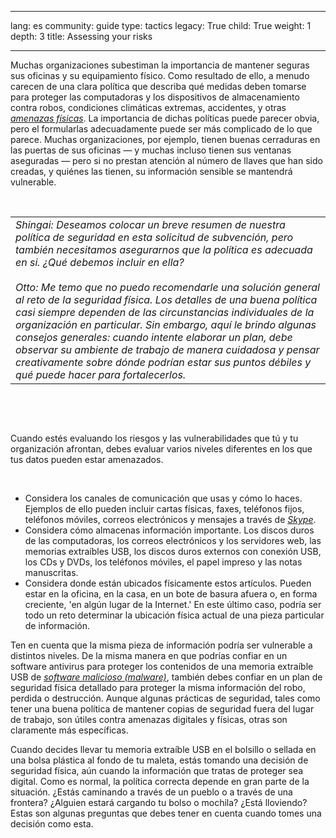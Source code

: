

---

lang: es
community: guide
type: tactics
legacy: True
child: True
weight: 1
depth: 3
title: Assessing your risks

---

<p>Muchas organizaciones subestiman la importancia de mantener seguras sus oficinas y su equipamiento físico. Como resultado de ello, a menudo carecen de una clara política que describa qué medidas deben tomarse para proteger las computadoras y los dispositivos de almacenamiento contra robos, condiciones climáticas extremas, accidentes, y otras <a href="/es/glossary#Amenaza_fisica" title="Amenaza física"><em>amenazas físicas</em></a>. La importancia de dichas políticas puede parecer obvia, pero el formularlas adecuadamente puede ser más complicado de lo que parece. Muchas organizaciones, por ejemplo, tienen buenas cerraduras en las puertas de sus oficinas — y muchas incluso tienen sus ventanas aseguradas — pero si no prestan atención al número de llaves que han sido creadas, y quiénes las tienen, su información sensible se mantendrá vulnerable.</p>

<p>&nbsp;</p>

<table border="0" cellpadding="5" cellspacing="0">
	<tbody>
		<tr>
			<td><em>Shingai: Deseamos colocar un breve resumen de nuestra política de seguridad en esta solicitud de subvención, pero también necesitamos asegurarnos que la política es adecuada en si. ¿Qué debemos incluir en ella?</em><br />
			<br />
			<em>Otto: Me temo que no puedo recomendarle una solución general al reto de la seguridad física. Los detalles de una buena política casi siempre dependen de las circunstancias individuales de la organización en particular. Sin embargo, aquí le brindo algunas consejos generales: cuando intente elaborar un plan, debe observar su ambiente de trabajo de manera cuidadosa y pensar creativamente sobre dónde podrían estar sus puntos débiles y qué puede hacer para fortalecerlos.</em></td>
		</tr>
	</tbody>
</table>

<p>&nbsp;</p>

<p>&nbsp;</p>

<p>Cuando estés evaluando los riesgos y las vulnerabilidades que tú y tu organización afrontan, debes evaluar varios niveles diferentes en los que tus datos pueden estar amenazados.</p>

<p>&nbsp;</p>

<ul>
	<li>Considera los canales de comunicación que usas y cómo lo haces. Ejemplos de ello pueden incluir cartas físicas, faxes, teléfonos fijos, teléfonos móviles, correos electrónicos y mensajes a través de <a href="/es/glossary#Skype" title="Skype"><em>Skype</em></a>.</li>
	<li>Considera cómo almacenas información importante. Los discos duros de las computadoras, los correos electrónicos y los servidores web, las memorias extraíbles USB, los discos duros externos con conexión USB, los CDs y DVDs, los teléfonos móviles, el papel impreso y las notas manuscritas.</li>
	<li>Considera donde están ubicados físicamente estos artículos. Pueden estar en la oficina, en la casa, en un bote de basura afuera o, en forma creciente, 'en algún lugar de la Internet.' En este último caso, podría ser todo un reto determinar la ubicación física actual de una pieza particular de información.</li>
</ul>

<ul>
</ul>

<p>Ten en cuenta que la misma pieza de información podría ser vulnerable a distintos niveles. De la misma manera en que podrías confiar en un software antivirus para proteger los contenidos de una memoria extraíble USB de <a href="/es/glossary#Malware" title="Software malicioso (malware)"><em>software malicioso (malware)</em></a>, también debes confiar en un plan de seguridad física detallado para proteger la misma información del robo, perdida o destrucción. Aunque algunas prácticas de seguridad, tales como tener una buena política de mantener copias de seguridad fuera del lugar de trabajo, son útiles contra amenazas digitales y físicas, otras son claramente más específicas.</p>

<p>Cuando decides llevar tu memoria extraíble USB en el bolsillo o sellada en una bolsa plástica al fondo de tu maleta, estás tomando una decisión de seguridad física, aún cuando la información que tratas de proteger sea digital. Como es normal, la política correcta depende en gran parte de la situación. ¿Estás caminando a través de un pueblo o a través de una frontera? ¿Alguien estará cargando tu bolso o mochila? ¿Está lloviendo? Estas son algunas preguntas que debes tener en cuenta cuando tomes una decisión como esta.</p>

<p>&nbsp;</p>


